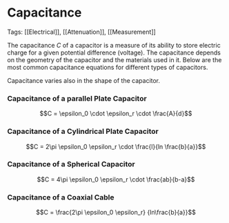 # Capacitance
Tags: [[Electrical]],  [[Attenuation]], [[Measurement]]

The capacitance $C$ of a capacitor is a measure of its ability to store electric charge for a given potential difference (voltage). The capacitance depends on the geometry of the capacitor and the materials used in it. Below are the most common capacitance equations for different types of capacitors.

Capacitance varies also in the shape of the capacitor.

### Capacitance of a parallel Plate Capacitor
$$C = \epsilon_0 \cdot \epsilon_r \cdot \frac{A}{d}$$

### Capacitance of a Cylindrical Plate Capacitor
$$C = 2\pi \epsilon_0  \epsilon_r \cdot \frac{l}{ln \frac{b}{a}}$$

### Capacitance of a Spherical Capacitor
$$C = 4\pi \epsilon_0 \epsilon_r \cdot \frac{ab}{b-a}$$

### Capacitance of a Coaxial Cable
$$C = \frac{2\pi \epsilon_0 \epsilon_r} {ln\frac{b}{a}}$$